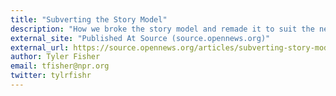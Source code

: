 ```yaml
---
title: "Subverting the Story Model"
description: "How we broke the story model and remade it to suit the new pace of news &mdash; and how you can, too"
external_site: "Published At Source (source.opennews.org)"
external_url: https://source.opennews.org/articles/subverting-story-model/
author: Tyler Fisher
email: tfisher@npr.org
twitter: tylrfishr
---
```

